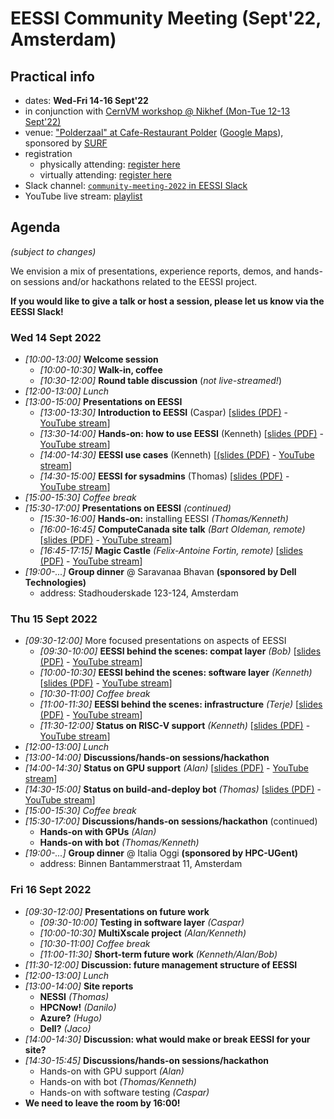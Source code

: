 # EESSI Community Meeting (Sept'22, Amsterdam)

## Practical info

- dates: **Wed-Fri 14-16 Sept'22**
- in conjunction with [CernVM workshop @ Nikhef (Mon-Tue 12-13 Sept'22)](https://indico.cern.ch/event/1079490)
- venue: ["Polderzaal" at Cafe-Restaurant Polder](https://www.cafe-restaurantpolder.nl/) ([Google
  Maps](https://www.google.nl/maps/place/Science+Park+201,+1098+XH+Amsterdam/@52.3546615,4.9504205,17z/data=!3m1!4b1!4m5!3m4!1s0x47c60944a3e28c25:0xf450971b8bdeea2d!8m2!3d52.3546582!4d4.9526092?hl=nl&shorturl=1)), sponsored by [SURF](https://www.surf.nl/en/research-ict/compute-services)
- registration
    - physically attending: [register here](https://events.surf.nl/kort14/open/b53c4d85-65a7-4ed7-a2cf-8a2d1d3556ea?culture=en-US)
    - virtually attending: [register here](https://events.surf.nl/kort4/open/d80bb791-2a2c-4745-a9dc-d0ed4f05117c?culture=en-US)
- Slack channel: [``community-meeting-2022`` in EESSI Slack](https://eessi-hpc.slack.com/archives/C0417F3JNLS)
- YouTube live stream: [playlist](https://www.youtube.com/playlist?list=PL6_PkP_6pUtb7_tovj1V__y4ii_AjhroJ)

## Agenda

*(subject to changes)*

We envision a mix of presentations, experience reports, demos, and hands-on sessions and/or hackathons related to the EESSI project.

**If you would like to give a talk or host a session, please let us know via the EESSI Slack!**

### Wed 14 Sept 2022

- *[10:00-13:00]* **Welcome session**
    - *[10:00-10:30]* **Walk-in, coffee**
    - *[10:30-12:00]* **Round table discussion** (*not live-streamed!*)
- *[12:00-13:00] Lunch*
- *[13:00-15:00]* **Presentations on EESSI**
    - *[13:00-13:30]* **Introduction to EESSI** (Caspar) [[slides (PDF)](2022-09-amsterdam/EESSI-community-meeting-2022.09-001-introduction-to-EESSI.pdf) - [YouTube stream](https://www.youtube.com/watch?v=XEqb4CWWK4A)]
    - *[13:30-14:00]* **Hands-on: how to use EESSI** (Kenneth) [[slides (PDF)](2022-09-amsterdam/EESSI-community-meeting-2022.09-002-Hands-on-How-to-use-EESSI.pdf) - [YouTube stream](https://www.youtube.com/watch?v=dnaFBmzwXzA)]
    - *[14:00-14:30]* **EESSI use cases** (Kenneth) [[(slides (PDF)](2022-09-amsterdam/EESSI-community-meeting-2022.09-003-EESSI-use-cases.pdf) - [YouTube stream](https://www.youtube.com/watch?v=SHqj0a3cfdg)]
    - *[14:30-15:00]* **EESSI for sysadmins** (Thomas) [[slides (PDF)](2022-09-amsterdam/EESSI-community-meeting-2022.09-004-EESSI-for-sysadmins.pdf) - [YouTube stream](https://www.youtube.com/watch?v=Fuykj4MRJno)]
- *[15:00-15:30] Coffee break*
- *[15:30-17:00]* **Presentations on EESSI** *(continued)*
    - *[15:30-16:00]* **Hands-on:** installing EESSI *(Thomas/Kenneth)*
    - *[16:00-16:45]* **ComputeCanada site talk** *(Bart Oldeman, remote)* [[slides (PDF)](2022-09-amsterdam/EESSI-community-meeting-2022.09-006-ComputeCanada.pdf) - [YouTube stream](https://www.youtube.com/watch?v=VQ6Y5dHr0mw)]
    - *[16:45-17:15]* **Magic Castle** *(Felix-Antoine Fortin, remote)* [[slides (PDF)](2022-09-amsterdam/EESSI-community-meeting-2022.09-007-Magic-Castle.pdf) - [YouTube stream](https://www.youtube.com/watch?v=XGnxbIHJLmw)]
- *[19:00-...]* **Group dinner** @ Saravanaa Bhavan **(sponsored by Dell Technologies)**
    - address: Stadhouderskade 123-124, Amsterdam

### Thu 15 Sept 2022

- *[09:30-12:00]* More focused presentations on aspects of EESSI
    - *[09:30-10:00]* **EESSI behind the scenes: compat layer** *(Bob)* [[slides (PDF)](2022-09-amsterdam/EESSI-community-meeting-2022.09-010-EESSI-behind-the-scenes-compat-layer.pdf) - [YouTube stream](https://www.youtube.com/watch?v=QTeIGww88hc)]
    - *[10:00-10:30]* **EESSI behind the scenes: software layer** *(Kenneth)* [[slides (PDF)](2022-09-amsterdam/EESSI-community-meeting-2022.09-011-EESSI-behind-the-scenes-software-layer.pdf) - [YouTube stream](https://www.youtube.com/watch?v=ZAwrJDev4r4)]
    - *[10:30-11:00] Coffee break*
    - *[11:00-11:30]* **EESSI behind the scenes: infrastructure** *(Terje)* [[slides (PDF)](2022-09-amsterdam/EESSI-community-meeting-2022.09-012-infrastructure.pdf) - [YouTube stream](https://www.youtube.com/watch?v=IweNoWUxFGQ)]
    - *[11:30-12:00]* **Status on RISC-V support** *(Kenneth)* [[slides (PDF)](2022-09-amsterdam/EESSI-community-meeting-2022.09-013-RISC-V-support.pdf) - [YouTube stream](https://www.youtube.com/watch?v=havsV_jxJjw)]
- *[12:00-13:00] Lunch*
- *[13:00-14:00]* **Discussions/hands-on sessions/hackathon**
- *[14:00-14:30]* **Status on GPU support** *(Alan)* [[slides (PDF)](2022-09-amsterdam/EESSI-community-meeting-2022.09-014-GPU-support.pdf) - [YouTube stream](https://www.youtube.com/watch?v=1pr2OwZIWVU)]
- *[14:30-15:00]* **Status on build-and-deploy bot** *(Thomas)* [[slides (PDF)](2022-09-amsterdam/EESSI-community-meeting-2022.09-015-status-build-deploy-bot.pdf) - [YouTube stream](https://www.youtube.com/watch?v=c53kjdSDlSo)]
- *[15:00-15:30] Coffee break*
- *[15:30-17:00]* **Discussions/hands-on sessions/hackathon** (continued)
    - **Hands-on with GPUs** *(Alan)*
    - **Hands-on with bot** *(Thomas/Kenneth)*
- *[19:00-...]* **Group dinner** @ Italia Oggi **(sponsored by HPC-UGent)**
    - address: Binnen Bantammerstraat 11, Amsterdam

### Fri 16 Sept 2022

- *[09:30-12:00]* **Presentations on future work**
    - *[09:30-10:00]* **Testing in software layer** *(Caspar)*
    - *[10:00-10:30]* **MultiXscale project** *(Alan/Kenneth)*
    - *[10:30-11:00] Coffee break*
    - *[11:00-11:30]* **Short-term future work** *(Kenneth/Alan/Bob)*
- *[11:30-12:00]* **Discussion: future management structure of EESSI**
- *[12:00-13:00] Lunch*
- *[13:00-14:00]* **Site reports**
    - **NESSI** *(Thomas)*
    - **HPCNow!** *(Danilo)*
    - **Azure?** *(Hugo)*
    - **Dell?** *(Jaco)*
- *[14:00-14:30]* **Discussion: what would make or break EESSI for your site?**
- *[14:30-15:45]* **Discussions/hands-on sessions/hackathon**
    - Hands-on with GPU support *(Alan)*
    - Hands-on with bot *(Thomas/Kenneth)*
    - Hands-on with software testing *(Caspar)*
- **We need to leave the room by 16:00!**
